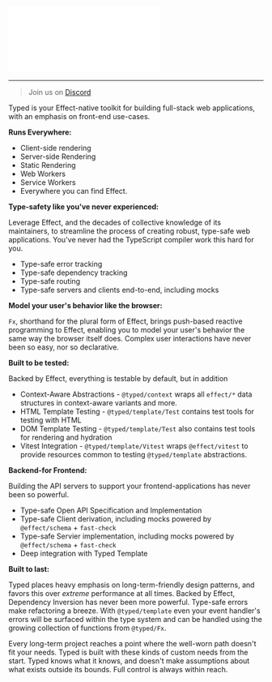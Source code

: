 <img src="./docs/typed.svg" alt="Typed">

<hr/>

> Join us on [Discord](https://discord.com/invite/kpPHEvkaAv)

Typed is your Effect-native toolkit for building full-stack web applications, with an emphasis on front-end use-cases.

**Runs Everywhere:**

- Client-side rendering
- Server-side Rendering
- Static Rendering
- Web Workers
- Service Workers
- Everywhere you can find Effect.

**Type-safety like you've never experienced:**

Leverage Effect, and the decades of collective knowledge of its maintainers, to streamline the process of creating robust, type-safe web applications. You've never had the TypeScript compiler work this hard for you.

- Type-safe error tracking
- Type-safe dependency tracking
- Type-safe routing
- Type-safe servers and clients end-to-end, including mocks

**Model your user's behavior like the browser:**

`Fx`, shorthand for the plural form of Effect, brings push-based reactive programming to Effect, enabling you to model your user's behavior the same way the browser itself does. Complex user interactions have never been so easy, nor so declarative.

**Built to be tested:**

Backed by Effect, everything is testable by default, but in addition

- Context-Aware Abstractions - `@typed/context` wraps all `effect/*` data structures in context-aware variants and more.
- HTML Template Testing - `@typed/template/Test` contains test tools for testing with HTML
- DOM Template Testing - `@typed/template/Test` also contains test tools for rendering and hydration
- Vitest Integration - `@typed/template/Vitest` wraps `@effect/vitest` to provide resources common to testing `@typed/template` abstractions.

**Backend-for Frontend:**

Building the API servers to support your frontend-applications has never been so powerful.

- Type-safe Open API Specification and Implementation
- Type-safe Client derivation, including mocks powered by `@effect/schema` + `fast-check`
- Type-safe Servier implementation, including mocks powered by `@effect/schema` + `fast-check`
- Deep integration with Typed Template

**Built to last:**

Typed places heavy emphasis on long-term-friendly design patterns, and favors this over _extreme_ performance at all times. Backed by Effect, Dependency Inversion has never been more powerful. Type-safe errors make refactoring a breeze. With `@typed/template` even your event handler's errors will be surfaced within the type system and can be handled using the growing collection of functions from `@typed/Fx`.

Every long-term project reaches a point where the well-worn path doesn't fit your needs. Typed is built with these kinds of custom needs from the start. Typed knows what it knows, and doesn't make assumptions about what exists outside its bounds. Full control is always within reach.
